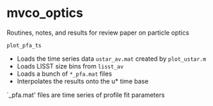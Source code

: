 # mvco_optics
Routines, notes, and results for review paper on particle optics


`plot_pfa_ts`
* Loads the time series data `ustar_av.mat` created by `plot_ustar.m`
* Loads LISST size bins from `lisst_av`
* Loads a bunch of `*_pfa.mat` files
* Interpolates the results onto the u* time base


`_pfa.mat' files are time series of profile fit parameters
